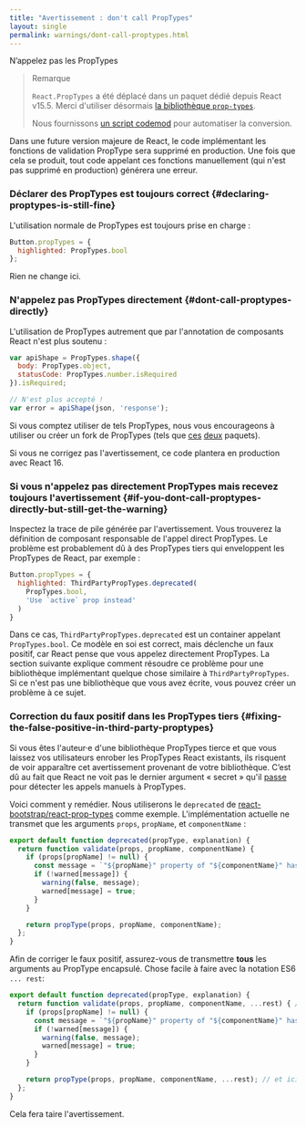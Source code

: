 ```yaml
---
title: "Avertissement : don't call PropTypes"
layout: single
permalink: warnings/dont-call-proptypes.html
---
```


N’appelez pas les PropTypes

> Remarque
>
> `React.PropTypes` a été déplacé dans un paquet dédié depuis React v15.5. Merci d'utiliser désormais [la bibliothèque `prop-types`](https://www.npmjs.com/package/prop-types).
>
>Nous fournissons [un script codemod](/blog/2017/04/07/react-v15.5.0.html#migrating-from-react.proptypes) pour automatiser la conversion.

Dans une future version majeure de React, le code implémentant les fonctions de validation PropType sera supprimé en production. Une fois que cela se produit, tout code appelant ces fonctions manuellement (qui n'est pas supprimé en production) générera une erreur.

### Déclarer des PropTypes est toujours correct {#declaring-proptypes-is-still-fine}

L'utilisation normale de PropTypes est toujours prise en charge :

```javascript
Button.propTypes = {
  highlighted: PropTypes.bool
};
```

Rien ne change ici.

### N'appelez pas PropTypes directement {#dont-call-proptypes-directly}

L'utilisation de PropTypes autrement que par l'annotation de composants React n'est plus soutenu :

```javascript
var apiShape = PropTypes.shape({
  body: PropTypes.object,
  statusCode: PropTypes.number.isRequired
}).isRequired;

// N'est plus accepté !
var error = apiShape(json, 'response');
```

Si vous comptez utiliser de tels PropTypes, nous vous encourageons à utiliser ou créer un fork de PropTypes (tels que [ces](https://github.com/aackerman/PropTypes) [deux](https://github.com/developit/proptypes) paquets).

Si vous ne corrigez pas l'avertissement, ce code plantera en production avec React 16.

### Si vous n'appelez pas directement PropTypes mais recevez toujours l'avertissement {#if-you-dont-call-proptypes-directly-but-still-get-the-warning}

Inspectez la trace de pile générée par l'avertissement. Vous trouverez la définition de composant responsable de l'appel direct PropTypes. Le problème est probablement dû à des PropTypes tiers qui enveloppent les PropTypes de React, par exemple :

```js
Button.propTypes = {
  highlighted: ThirdPartyPropTypes.deprecated(
    PropTypes.bool,
    'Use `active` prop instead'
  )
}
```

Dans ce cas, `ThirdPartyPropTypes.deprecated` est un container appelant `PropTypes.bool`. Ce modèle en soi est correct, mais déclenche un faux positif, car React pense que vous appelez directement PropTypes. La section suivante explique comment résoudre ce problème pour une bibliothèque implémentant quelque chose similaire à `ThirdPartyPropTypes`. Si ce n'est pas une bibliothèque que vous avez écrite, vous pouvez créer un problème à ce sujet.

### Correction du faux positif dans les PropTypes tiers {#fixing-the-false-positive-in-third-party-proptypes}

Si vous êtes l'auteur·e d'une bibliothèque PropTypes tierce et que vous laissez vos utilisateurs enrober les PropTypes React existants, ils risquent de voir apparaître cet avertissement provenant de votre bibliothèque. C’est dû au fait que React ne voit pas le dernier argument « secret » qu'il [passe](https://github.com/facebook/react/pull/7132) pour détecter les appels manuels à PropTypes.

Voici comment y remédier. Nous utiliserons le `deprecated` de  [react-bootstrap/react-prop-types](https://github.com/react-bootstrap/react-prop-types/blob/0d1cd3a49a93e513325e3258b28a82ce7d38e690/src/deprecated.js) comme exemple. L'implémentation actuelle ne transmet que les arguments `props`, `propName`, et `componentName` :

```javascript
export default function deprecated(propType, explanation) {
  return function validate(props, propName, componentName) {
    if (props[propName] != null) {
      const message = `"${propName}" property of "${componentName}" has been deprecated.\n${explanation}`;
      if (!warned[message]) {
        warning(false, message);
        warned[message] = true;
      }
    }

    return propType(props, propName, componentName);
  };
}
```

Afin de corriger le faux positif, assurez-vous de transmettre **tous** les arguments au PropType encapsulé. Chose facile à faire avec la notation ES6 `... rest`:

```javascript
export default function deprecated(propType, explanation) {
  return function validate(props, propName, componentName, ...rest) { // Notez ...rest ici
    if (props[propName] != null) {
      const message = `"${propName}" property of "${componentName}" has been deprecated.\n${explanation}`;
      if (!warned[message]) {
        warning(false, message);
        warned[message] = true;
      }
    }

    return propType(props, propName, componentName, ...rest); // et ici
  };
}
```

Cela fera taire l'avertissement.
